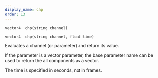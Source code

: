 ```yaml
---
display_name: chp
order: 13
---
```

`vector4  chp(string channel)`

`vector4  chp(string channel, float time)`

Evaluates a channel (or parameter) and return its value.

If the parameter is a vector parameter, the base parameter name
can be used to return the all components as a vector.

The time is specified in seconds, not in frames.
